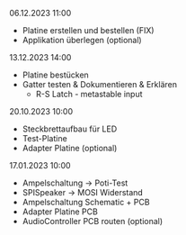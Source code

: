 
06.12.2023 11:00
 * Platine erstellen und bestellen (FIX)
 * Applikation überlegen (optional)

13.12.2023 14:00
* Platine bestücken
* Gatter testen & Dokumentieren & Erklären
	* R-S Latch - metastable input

20.10.2023 10:00
* Steckbrettaufbau für LED
* Test-Platine
* Adapter Platine (optional)

17.01.2023 10:00
* Ampelschaltung -> Poti-Test
* SPISpeaker -> MOSI Widerstand
* Ampelschaltung Schematic + PCB
* Adapter Platine PCB
*  AudioController PCB routen (optional)